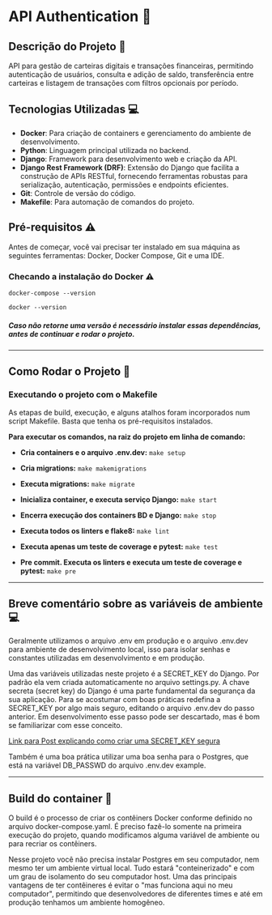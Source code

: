 # API Authentication :rocket: 

## Descrição do Projeto :book:

API para gestão de carteiras digitais e transações financeiras, permitindo autenticação de usuários, consulta e adição de saldo, transferência entre carteiras e listagem de transações com filtros opcionais por período.

## Tecnologias Utilizadas :computer:

- **Docker**: Para criação de containers e gerenciamento do ambiente de desenvolvimento.
- **Python**: Linguagem principal utilizada no backend.
- **Django**: Framework para desenvolvimento web e criação da API.
- **Django Rest Framework (DRF)**: Extensão do Django que facilita a construção de APIs RESTful, fornecendo ferramentas robustas para serialização, autenticação, permissões e endpoints eficientes.
- **Git**: Controle de versão do código.
- **Makefile**: Para automação de comandos do projeto.

## Pré-requisitos :warning:

Antes de começar, você vai precisar ter instalado em sua máquina as seguintes ferramentas: Docker, Docker Compose, Git e uma IDE.

### Checando a instalação do Docker :warning:

`docker-compose --version`

`docker --version`

##### Caso não retorne uma versão é necessário instalar essas dependências, antes de continuar e rodar o projeto.

____________________________________________________________________________________________________________________

## Como Rodar o Projeto :arrows_counterclockwise:

### Executando o projeto com o Makefile

As etapas de build, execução, e alguns atalhos foram incorporados num script Makefile. Basta que tenha os pré-requisitos instalados.

**Para executar os comandos, na raiz do projeto em linha de comando:**

- **Cria containers e o arquivo .env.dev:**
    `make setup`

- **Cria migrations:**
    `make makemigrations`

- **Executa migrations:**
    `make migrate`

- **Inicializa container, e executa serviço Django:**
    `make start`

- **Encerra execução dos containers BD e Django:**
    `make stop`

- **Executa todos os linters e flake8:**
    `make lint`

- **Executa apenas um teste de coverage e pytest:**
    `make test`

- **Pre commit. Executa os linters e executa um teste de coverage e pytest:**
    `make pre`

____________________________________________________________________________________________________________________

## Breve comentário sobre as variáveis de ambiente :computer:

Geralmente utilizamos o arquivo .env em produção e o arquivo .env.dev para ambiente de desenvolvimento local, isso para isolar senhas e constantes utilizadas em desenvolvimento e em produção.

Uma das variáveis utilizadas neste projeto é a SECRET_KEY do Django. Por padrão ela vem criada automaticamente no arquivo settings.py. A chave secreta (secret key) do Django é uma parte fundamental da segurança da sua aplicação. Para se acostumar com boas práticas redefina a SECRET_KEY por algo mais seguro, editando o arquivo .env.dev do passo anterior. Em desenvolvimento esse passo pode ser descartado, mas é bom se familiarizar com esse conceito.

[Link para Post explicando como criar uma SECRET_KEY segura](https://ohmycode.com.br/como-gerar-uma-secret_key-do-django/)

Também é uma boa prática utilizar uma boa senha para o Postgres, que está na variável DB_PASSWD do arquivo .env.dev example.

____________________________________________________________________________________________________________________

## Build do container :construction:

O build é o processo de criar os contêiners Docker conforme definido no arquivo docker-compose.yaml. É preciso fazê-lo somente na primeira execução do projeto, quando modificamos alguma variável de ambiente ou para recriar os contêiners.

Nesse projeto você não precisa instalar Postgres em seu computador, nem mesmo ter um ambiente virtual local. Tudo estará "conteinerizado" e com um grau de isolamento do seu computador host. Uma das principais vantagens de ter contêineres é evitar o "mas funciona aqui no meu computador", permitindo que desenvolvedores de diferentes times e até em produção tenhamos um ambiente homogêneo.
